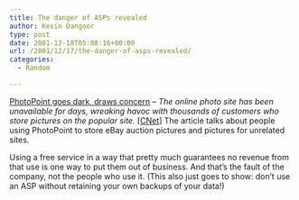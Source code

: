 ```yaml
---
title: The danger of ASPs revealed
author: Kevin Dangoor
type: post
date: 2001-12-18T05:08:16+00:00
url: /2001/12/17/the-danger-of-asps-revealed/
categories:
  - Random

---
```

[PhotoPoint goes dark, draws concern][1] &#8211; _The online photo site has been unavailable for days, wreaking havoc with thousands of customers who store pictures on the popular site._ [[CNet][2]] The article talks about people using PhotoPoint to store eBay auction pictures and pictures for unrelated sites.
  
<!--more-->


  
Using a free service in a way that pretty much guarantees no revenue from that use is one way to put them out of business. And that&#8217;s the fault of the company, not the people who use it. (This also just goes to show: don&#8217;t use an ASP without retaining your own backups of your data!)

 [1]: http://news.cnet.com/news/0-1005-200-8209794.html?tag=pt.rss..feed.ne_8209794
 [2]: http://news.cnet.com/?tag=pt.rss..feed.fd